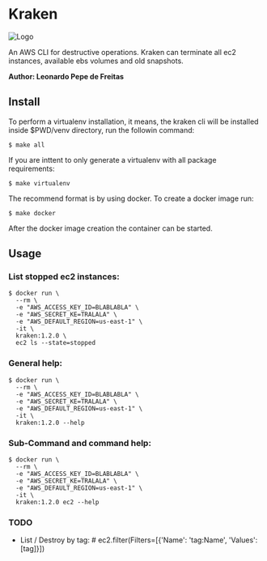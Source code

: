 # Kraken

![Logo](http://ih1.redbubble.net/image.82903223.6773/sticker,220x200-pad,220x200,ffffff.u4.jpg)

An AWS CLI for destructive operations. Kraken can terminate all ec2 instances, available ebs volumes and old snapshots.

**Author: Leonardo Pepe de Freitas**

## Install

To perform a virtualenv installation, it means, the kraken cli will be installed inside $PWD/venv directory, run the followin command:

```
$ make all
```

If you are inttent to only generate a virtualenv with all package requirements:

```
$ make virtualenv
```

The recommend format is by using docker. To create a docker image run:

```
$ make docker
```

After the docker image creation the container can be started.

## Usage

### List stopped ec2 instances:

```
$ docker run \
  --rm \
  -e "AWS_ACCESS_KEY_ID=BLABLABLA" \
  -e "AWS_SECRET_KE=TRALALA" \
  -e "AWS_DEFAULT_REGION=us-east-1" \
  -it \
  kraken:1.2.0 \
  ec2 ls --state=stopped
```

### General help:

```
$ docker run \
  --rm \
  -e "AWS_ACCESS_KEY_ID=BLABLABLA" \
  -e "AWS_SECRET_KE=TRALALA" \
  -e "AWS_DEFAULT_REGION=us-east-1" \
  -it \
  kraken:1.2.0 --help
```

### Sub-Command and command help:

```
$ docker run \
  --rm \
  -e "AWS_ACCESS_KEY_ID=BLABLABLA" \
  -e "AWS_SECRET_KE=TRALALA" \
  -e "AWS_DEFAULT_REGION=us-east-1" \
  -it \
  kraken:1.2.0 ec2 --help
```

### TODO

- List / Destroy by tag: # ec2.filter(Filters=[{'Name': 'tag:Name', 'Values': [tag]}])
